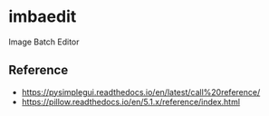imbaedit
========

Image Batch Editor

Reference
---------

- https://pysimplegui.readthedocs.io/en/latest/call%20reference/
- https://pillow.readthedocs.io/en/5.1.x/reference/index.html
